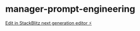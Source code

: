 # manager-prompt-engineering

[Edit in StackBlitz next generation editor ⚡️](https://stackblitz.com/~/github.com/icpmtech/manager-prompt-engineering)